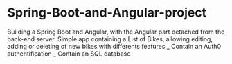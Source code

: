 # Spring-Boot-and-Angular-project
Building a Spring Boot and Angular, with the Angular part detached from the back-end server.
Simple app containing a List of Bikes, allowing editing, adding or deleting of new bikes with differents features
_ Contain an Auth0 authentification _
Contain an SQL database
